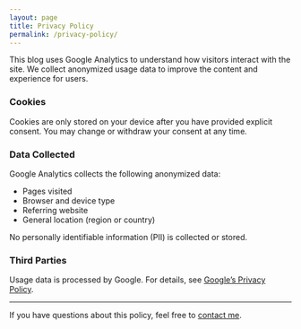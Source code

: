 ```yaml
---
layout: page
title: Privacy Policy
permalink: /privacy-policy/
---
```


This blog uses Google Analytics to understand how visitors interact with the site. We collect anonymized usage data to improve the content and experience for users.

### Cookies

Cookies are only stored on your device after you have provided explicit consent. You may change or withdraw your consent at any time.

### Data Collected

Google Analytics collects the following anonymized data:

- Pages visited
- Browser and device type
- Referring website
- General location (region or country)

No personally identifiable information (PII) is collected or stored.

### Third Parties

Usage data is processed by Google. For details, see [Google’s Privacy Policy](https://policies.google.com/privacy).

---

If you have questions about this policy, feel free to [contact me](/about/).
